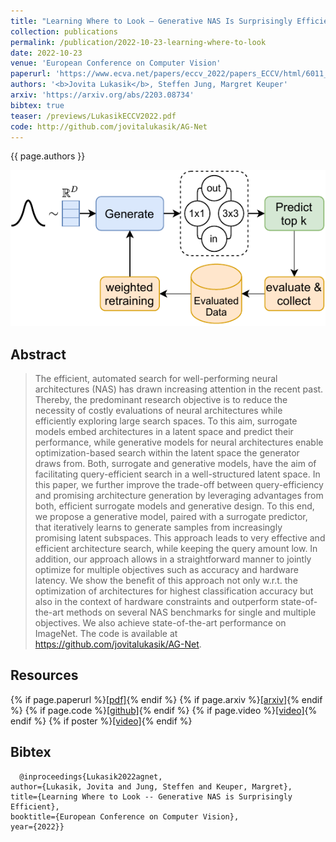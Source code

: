 ```yaml
---
title: "Learning Where to Look – Generative NAS Is Surprisingly Efficient"
collection: publications
permalink: /publication/2022-10-23-learning-where-to-look
date: 2022-10-23
venue: 'European Conference on Computer Vision'
paperurl: 'https://www.ecva.net/papers/eccv_2022/papers_ECCV/html/6011_ECCV_2022_paper.php'
authors: '<b>Jovita Lukasik</b>, Steffen Jung, Margret Keuper'
arxiv: 'https://arxiv.org/abs/2203.08734'
bibtex: true
teaser: /previews/LukasikECCV2022.pdf
code: http://github.com/jovitalukasik/AG-Net
---
```

{{ page.authors }}

<img class="pub_teaser" src="../images/previews/LukasikECCV2022.pdf" alt="Teaser Image" title="teaser" />

## Abstract 

>The efficient, automated search for well-performing neural architectures (NAS) has drawn increasing attention in the recent past. Thereby, the predominant research objective is to reduce the necessity of costly evaluations of neural architectures while efficiently exploring large search spaces. To this aim, surrogate models embed architectures in a latent space and predict their performance, while generative models for neural architectures enable optimization-based search within the latent space the generator draws from. Both, surrogate and generative models, have the aim of facilitating query-efficient search in a well-structured latent space. In this paper, we further improve the trade-off between query-efficiency and promising architecture generation by leveraging advantages from both, efficient surrogate models and generative design. To this end, we propose a generative model, paired with a surrogate predictor, that iteratively learns to generate samples from increasingly promising latent subspaces. This approach leads to very effective and efficient architecture search, while keeping the query amount low. In addition, our approach allows in a straightforward manner to jointly optimize for multiple objectives such as accuracy and hardware latency. We show the benefit of this approach not only w.r.t. the optimization of architectures for highest classification accuracy but also in the context of hardware constraints and outperform state-of-the-art methods on several NAS benchmarks for single and multiple objectives. We also achieve state-of-the-art performance on ImageNet. The code is available at https://github.com/jovitalukasik/AG-Net.

## Resources

{% if page.paperurl %}<a href=" {{ page.paperurl }} ">[pdf]</a>{% endif %} {% if page.arxiv %}<a href=" {{ page.arxiv }} ">[arxiv]</a>{% endif %} {% if page.code %}<a href=" {{ page.code }} ">[github]</a>{% endif %} {% if page.video %}<a href=" {{ page.video }} ">[video]</a>{% endif %} {% if poster %}<a href=" {{ page.poster }} ">[video]</a>{% endif %}

## Bibtex 

      @inproceedings{Lukasik2022agnet,
	author={Lukasik, Jovita and Jung, Steffen and Keuper, Margret},
	title={Learning Where to Look -- Generative NAS is Surprisingly Efficient},
	booktitle={European Conference on Computer Vision},
	year={2022}}



